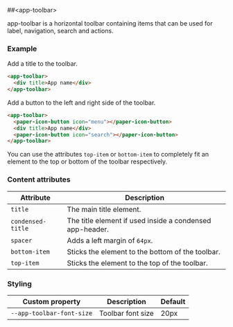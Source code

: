 ##&lt;app-toolbar&gt;

app-toolbar is a horizontal toolbar containing items that can be used for
label, navigation, search and actions.

### Example

Add a title to the toolbar.

```html
<app-toolbar>
  <div title>App name</div>
</app-toolbar>
```

Add a button to the left and right side of the toolbar.

```html
<app-toolbar>
  <paper-icon-button icon="menu"></paper-icon-button>
  <div title>App name</div>
  <paper-icon-button icon="search"></paper-icon-button>
</app-toolbar>
```

You can use the attributes `top-item` or `bottom-item` to completely fit an element
to the top or bottom of the toolbar respectively.

### Content attributes

Attribute            | Description 
---------------------|---------------------------------------------------------
`title`              | The main title element.
`condensed-title`    | The title element if used inside a condensed app-header.
`spacer`             | Adds a left margin of `64px`.
`bottom-item`        | Sticks the element to the bottom of the toolbar.
`top-item`           | Sticks the element to the top of the toolbar.

### Styling

Custom property              | Description                  | Default
-----------------------------|------------------------------|-----------------------
`--app-toolbar-font-size`    | Toolbar font size            | 20px
